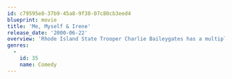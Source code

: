 ```yaml
---
id: c79595e8-37b9-45a8-9f38-07c80cb3eed4
blueprint: movie
title: 'Me, Myself & Irene'
release_date: '2000-06-22'
overview: 'Rhode Island State Trooper Charlie Baileygates has a multiple personality disorder. One personality is crazy and aggressive, while the other is more friendly and laid back. Both of these personalities fall in love with the same woman named Irene after Charlie loses his medication.'
genres:
  -
    id: 35
    name: Comedy
---
```

